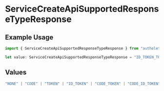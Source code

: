 # ServiceCreateApiSupportedResponseTypeResponse

## Example Usage

```typescript
import { ServiceCreateApiSupportedResponseTypeResponse } from "authelete-bundled/models/operations";

let value: ServiceCreateApiSupportedResponseTypeResponse = "ID_TOKEN_TOKEN";
```

## Values

```typescript
"NONE" | "CODE" | "TOKEN" | "ID_TOKEN" | "CODE_TOKEN" | "CODE_ID_TOKEN" | "ID_TOKEN_TOKEN" | "CODE_ID_TOKEN_TOKEN"
```